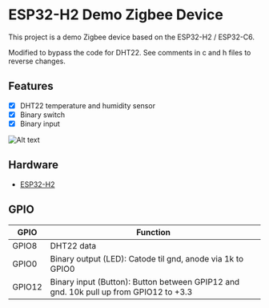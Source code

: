 # ESP32-H2 Demo Zigbee Device

This project is a demo Zigbee device based on the ESP32-H2 / ESP32-C6. 

Modified to bypass the code for DHT22. See comments in c and h files to reverse changes.

## Features

- [x] DHT22 temperature and humidity sensor
- [x] Binary switch
- [x] Binary input

![Alt text](image.png)

## Hardware

- [ESP32-H2](https://www.espressif.com/en/products/socs/h2/overview)

## GPIO

| GPIO   | Function                                                                               |
| ------ | -------------------------------------------------------------------------------------- |
| GPIO8  | DHT22 data                                                                             |
| GPIO0  | Binary output (LED):  Catode til gnd, anode via 1k to GPIO0                            |
| GPIO12 | Binary input (Button): Button between GPIP12 and gnd. 10k pull up from GPIO12  to +3.3 |
